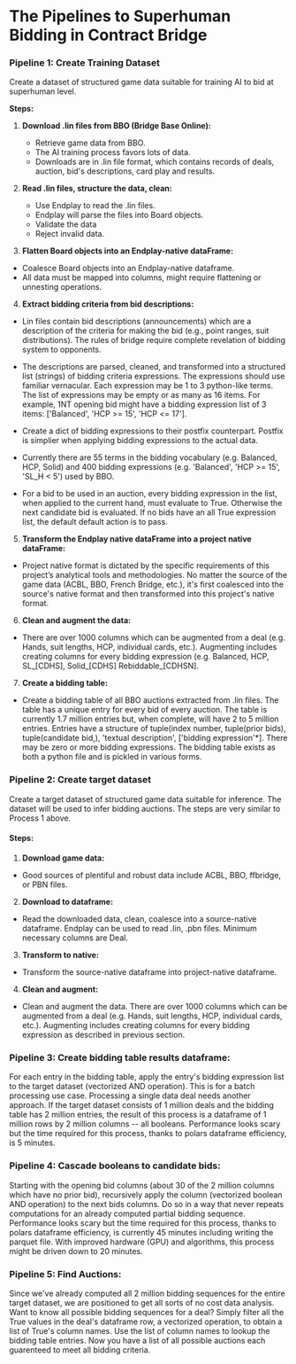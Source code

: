 # The Pipelines to Superhuman Bidding in  Contract Bridge

### **Pipeline 1: Create Training Dataset**

Create a dataset of structured game data suitable for training AI to bid at superhuman level.

**Steps:**

1. **Download .lin files from BBO (Bridge Base Online):**

   - Retrieve game data from BBO.
   - The AI training process favors lots of data.
   - Downloads are in .lin file format, which contains records of deals, auction, bid's descriptions, card play and results.

2. **Read .lin files, structure the data, clean:**

   - Use Endplay to read the .lin files.
   - Endplay will parse the files into Board objects.
   - Validate the data
   - Reject invalid data.

3. **Flatten Board objects into an Endplay-native dataFrame:**

  - Coalesce Board objects into an Endplay-native dataframe.
  - All data must be mapped into columns, might require flattening or unnesting operations.

4. **Extract bidding criteria from bid descriptions:**

  - Lin files contain bid descriptions (announcements) which are a description of the criteria for making the bid (e.g., point ranges, suit distributions). The rules of bridge require complete revelation of bidding system to opponents.

  - The descriptions are parsed, cleaned, and transformed into a structured list (strings) of bidding criteria expressions. The expressions should use familiar vernacular. Each expression may be 1 to 3 python-like terms. The list of expressions may be empty or as many as 16 items. For example, 1NT opening bid might have a bidding expression list of 3 items: ['Balanced', 'HCP >= 15', 'HCP <= 17'].
  
  - Create a dict of bidding expressions to their postfix counterpart. Postfix is simplier when applying bidding expressions to the actual data.

  - Currently there are 55 terms in the bidding vocabulary (e.g. Balanced, HCP, Solid) and 400 bidding expressions (e.g. 'Balanced', 'HCP >= 15', 'SL_H < 5') used by BBO.

  - For a bid to be used in an auction, every bidding expression in the list, when applied to the current hand, must evaluate to True. Otherwise the next candidate bid is evaluated. If no bids have an all True expression list, the default default action is to pass.

5. **Transform the Endplay native dataFrame into a project native dataFrame:**

  - Project native format is dictated by the specific requirements of this project’s analytical tools and methodologies. No matter the source of the game data (ACBL, BBO, French Bridge, etc.), it's first coalesced into the source's native format and then transformed into this project's native format.

6. **Clean and augment the data:**
  - There are over 1000 columns which can be augmented from a deal (e.g. Hands, suit lengths, HCP, individual cards, etc.). Augmenting includes creating columns for every bidding expression (e.g. Balanced, HCP, SL\_[CDHS], Solid\_[CDHS] Rebiddable\_[CDHSN].

7. **Create a bidding table:**
  - Create a bidding table of all BBO auctions extracted from .lin files. The table has a unique entry for every bid of every auction. The table is currently 1.7 million entries but, when complete, will have 2 to 5 million entries. Entries have a structure of tuple(index number, tuple(prior bids), tuple(candidate bid,), 'textual description', ['bidding expression'*]. There may be zero or more bidding expressions. The bidding table exists as both a python file and is pickled in various forms.

### **Pipeline 2: Create target dataset**

Create a target dataset of structured game data suitable for inference. The dataset will be used to infer bidding auctions. The steps are very similar to Process 1 above.

#### **Steps:**

1. **Download game data:**
  - Good sources of plentiful and robust data include ACBL, BBO, ffbridge, or PBN files.
2. **Download to dataframe:**
  - Read the downloaded data, clean, coalesce into a source-native dataframe. Endplay can be used to read .lin, .pbn files. Minimum necessary columns are Deal.
3. **Transform to native:**
  - Transform the source-native dataframe into project-native dataframe.
4. **Clean and augment:**
  - Clean and augment the data. There are over 1000 columns which can be augmented from a deal (e.g. Hands, suit lengths, HCP, individual cards, etc.). Augmenting includes creating columns for every bidding expression as described in previous section.

### **Pipeline 3: Create bidding table results dataframe:**

For each entry in the bidding table, apply the entry's bidding expression list to the target dataset (vectorized AND operation). This is for a batch processing use case. Processing a single data deal needs another approach. If the target dataset consists of 1 million deals and the bidding table has 2 million entries, the result of this process is a dataframe of 1 million rows by 2 million columns -- all booleans. Performance looks scary but the time required for this process, thanks to polars dataframe efficiency, is 5 minutes.

### **Pipeline 4: Cascade booleans to candidate bids:**

Starting with the opening bid columns (about 30 of the 2 million columns which have no prior bid), recursively apply the column (vectorized boolean AND operation) to the next bids columns. Do so in a way that never repeats computations for an already computed partial bidding sequence. Performance looks scary but the time required for this process, thanks to polars dataframe efficiency, is currently 45 minutes including writing the parquet file. With improved hardware (GPU) and algorithms, this process might be driven down to 20 minutes.

### **Pipeline 5: Find Auctions:**

Since we've already computed all 2 million bidding sequences for the entire target dataset, we are positioned to get all sorts of no cost data analysis. Want to know all possible bidding sequences for a deal? Simply filter all the True values in the deal's dataframe row, a vectorized operation, to obtain a list of True's column names. Use the list of column names to lookup the bidding table entries. Now you have a list of all possible auctions each guarenteed to meet all bidding criteria.



